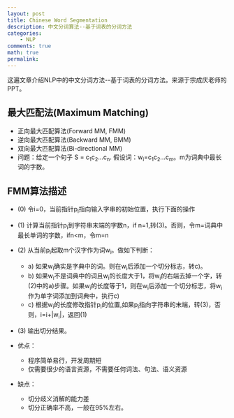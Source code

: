 ```yaml
---
layout: post
title: Chinese Word Segmentation
description: 中文分词算法--基于词表的分词方法
categories:
    - NLP
comments: true
math: true
permalink: 
---
```


这遍文章介绍NLP中的中文分词方法--基于词表的分词方法。来源于宗成庆老师的PPT。

## 最大匹配法(Maximum Matching)

* 正向最大匹配算法(Forward MM, FMM)
* 逆向最大匹配算法(Backward MM, BMM)
* 双向最大匹配算法(Bi-directional MM)
* 问题：给定一个句子 S = c<sub>1</sub>c<sub>2</sub>...c<sub>n</sub>. 假设词：w<sub>i</sub>=c<sub>1</sub>c<sub>2</sub>...c<sub>m</sub>。m为词典中最长词的字数。

## FMM算法描述
* (0) 令i=0，当前指针p<sub>i</sub>指向输入字串的初始位置，执行下面的操作
* (1) 计算当前指针p<sub>i</sub>到字符串末端的字数n，if n=1,转(3)。否则，令m=词典中最长单词的字数，ifn<m，令m=n
* (2) 从当前p<sub>i</sub>起取m个汉字作为词w<sub>i</sub>。做如下判断：
	*  a) 如果w<sub>i</sub>确实是字典中的词。则在w<sub>i</sub>后添加一个切分标志，转c)。
	*  b) 如果w<sub>i</sub>不是词典中的词且w<sub>i</sub>的长度大于1，将w<sub>i</sub>的右端去掉一个字，转(2)中的a)步骤。如果w<sub>i</sub>的长度等于1，则在w<sub>i</sub>后添加一个切分标志，将w<sub>i</sub>作为单字词添加到词典中，执行c)
	*  c) 根据w<sub>i</sub>的长度修改指针p<sub>i</sub>的位置,如果p<sub>i</sub>指向字符串的末端，转(3)，否则，i=i+\|w<sub>i</sub>\|，返回(1)
* (3) 输出切分结果。

* 优点：
	* 程序简单易行，开发周期短
	* 仅需要很少的语言资源，不需要任何词法、句法、语义资源
* 缺点：
	* 切分歧义消解的能力差
	* 切分正确率不高，一般在95%左右。

